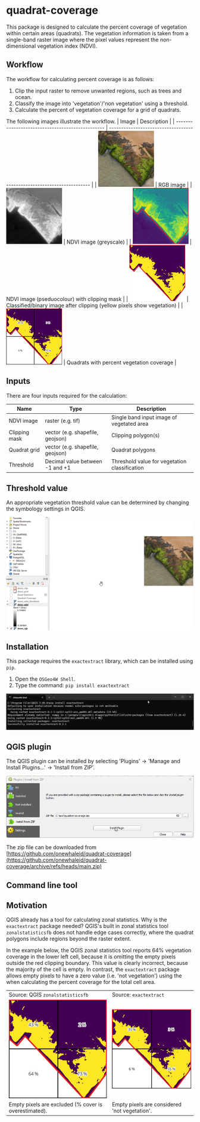 # quadrat-coverage

This package is designed to calculate the percent coverage of vegetation within
certain areas (quadrats). The vegetation information is taken from a single-band
raster image where the pixel values represent the non-dimensional vegetation
index (NDVI).


## Workflow

The workflow for calculating percent coverage is as follows:

1. Clip the input raster to remove unwanted regions, such as trees and ocean.
2. Classify the image into 'vegetation'/'non vegetation' using a threshold.
3. Calculate the percent of vegetation coverage for a grid of quadrats.

The following images illustrate the workflow.
| Image                                            | Description                                                            |
| ------------------------------------------------ | ---------------------------------------------------------------------- |
| <img height=150px src=docs/rgb.jpg>              | RGB image                                                              |
| <img height=150px src=docs/ndvi-grey.jpg>        | NDVI image (greyscale)                                                 |
| <img height=150px src=docs/ndvi-pseudo-grey.jpg> | NDVI image (pseduocolour) with clipping mask                           |
| <img height=150px src=docs/nvdvi-pseudo-bw.jpg>  | Classified/binary image after clipping (yellow pixels show vegetation) |
| <img height=150px src=docs/exactextract.jpg>     | Quadrats with percent vegetation coverage                              |

## Inputs

There are four inputs required for the calculation:

| Name          | Type                             | Description                                   |
| ------------- | -------------------------------- | --------------------------------------------- |
| NDVI image    | raster (e.g. tif)                | Single band input image of vegetated area     |
| Clipping mask | vector (e.g. shapefile, geojson) | Clipping polygon(s)                           |
| Quadrat grid  | vector (e.g. shapefile, geojson) | Quadrat polygons                              |
| Threshold     | Decimal value between -1 and +1   | Threshold value for vegetation classification |


## Threshold value

An appropriate vegetation threshold value can be determined by changing the symbology settings in QGIS.

![](docs/interactive-thresholding.gif)


## Installation

This package requires the `exactextract` library, which can be installed using `pip`.

1. Open the `OSGeo4W Shell`.
2. Type the command: `pip install exactextract`

![](docs/osgeo4w-shell.png)

## QGIS plugin

The QGIS plugin can be installed by selecting 'Plugins' -> 'Manage and Install Plugins...' -> 'Install from ZIP'.

![](docs/install-plugin-from-zip.png)

The zip file can be downloaded from [https://github.com/onewhaleid/quadrat-coverage](https://github.com/onewhaleid/quadrat-coverage/archive/refs/heads/main.zip)

## Command line tool

## Motivation

QGIS already has a tool for calculating zonal statistics. Why is the `exactextract` package needed? QGIS's built in zonal statistics tool `zonalstatisticsfb` does not handle edge cases correctly, where the quadrat polygons include regions beyond the raster extent. 

In the example below, the QGIS zonal statistics tool reports 64% vegetation coverage in the lower left cell, because it is omitting the empty pixels outside the red clipping boundary. This value is clearly incorrect, because the majority of the cell is empty. In contrast, the `exactextract` package allows empty pixels to have a zero value (i.e. 'not vegetation') using the when calculating the percent coverage for the total cell area.


|                                                       |                                               |
| ----------------------------------------------------- | --------------------------------------------- |
| Source: QGIS `zonalstatisticsfb`                      | Source: `exactextract`                        |
| ![](docs/zonal-statistics.jpg)                        | ![](docs/exactextract.jpg)                    |
| Empty pixels are excluded (% cover is overestimated). | Empty pixels are considered 'not vegetation'. |

